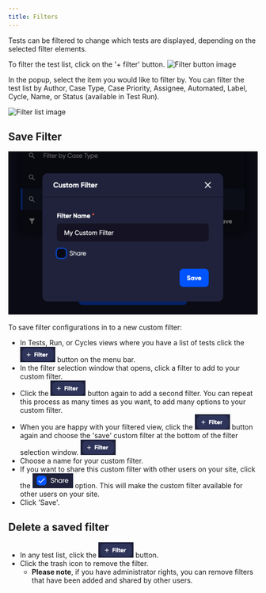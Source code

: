 ```yaml
---
title: Filters
---
```

Tests can be filtered to change which tests are displayed, depending on the selected filter elements.



<div class="img-with-text">
    <p> To filter the test list, click on the '+ filter' button. <img src="\img\Screens\filter_button.png" alt="Filter button image" width="200" />
   </p> 
</div>

In the popup, select the item you would like to filter by.
You can filter the test list by Author, Case Type, Case Priority, Assignee, Automated, Label, Cycle, Name, or Status (available in Test Run).

<div class="img-with-text">
    <p> <img src="\img\Screens\filter_list.png" alt="Filter list image" width="400" />
   </p> 
</div>

## Save Filter

![img_43.png](img/img_43.png)

To save filter configurations in to a new custom filter:

- In Tests, Run, or Cycles views where you have a list of tests click the ![+ Filter](img/img_46.png) button on the menu bar.
- In the filter selection window that opens, click a filter to add to your custom filter.
- Click the ![+ Filter](img/img_46.png) button again to add a second filter. You can repeat this process as many times as you want, to add many options to your custom filter.
- When you are happy with your filtered view, click the ![+ Filter](img/img_46.png) button again and choose the 'save' custom filter at the bottom of the filter selection window. ![+ Filter](img/img_46.png)
- Choose a name for your custom filter.
 - If you want to share this custom filter with other users on your site, click the ![share](img/img_45.png) option. This will make the custom filter available for other users on your site.
- Click 'Save'.

## Delete a saved filter

- In any test list, click the ![+ Filter](img/img_46.png) button.
- Click the trash icon to remove the filter. 
    - **Please note**, if you have administrator rights, you can remove filters that have been added and shared by other users.